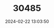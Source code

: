 ---
title: "30485"
category: "Pittosporum obcordatum"
draft: false
date: 2024-02-22 13:03:50
languages:
  English: ["Heart-leaved Kohuhu"]
---